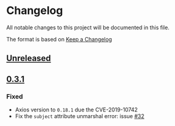 # Changelog

All notable changes to this project will be documented in this file.

The format is based on [Keep a Changelog](https://keepachangelog.com/en/1.0.0/)

## [Unreleased]

## [0.3.1]

### Fixed

- Axios version to `0.18.1` due the CVE-2019-10742
- Fix the `subject` attribute unmarshal error: issue
[#32](https://github.com/cloudevents/sdk-javascript/issues/32)

[Unreleased]: https://github.com/olivierlacan/keep-a-changelog/compare/v0.3.1...HEAD
[0.3.1]: https://github.com/olivierlacan/keep-a-changelog/compare/v0.3.0...v0.3.1
